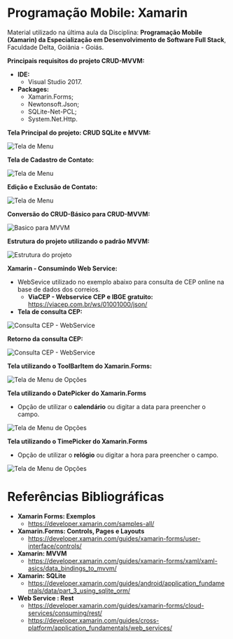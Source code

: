 # Programação Mobile: Xamarin

Material utilizado na última aula da Disciplina: **Programação Mobile (Xamarin) da Especialização em Desenvolvimento de Software Full Stack**, Faculdade Delta, Goiânia - Goiás.
 
**Principais requisitos do projeto CRUD-MVVM:**
* **IDE:**
  * Visual Studio 2017.
* **Packages:**
  * Xamarin.Forms;
  * Newtonsoft.Json;
  * SQLite-Net-PCL;
  * System.Net.Http.

**Tela Principal do projeto: CRUD SQLite e MVVM:**

![Tela de Menu](CrudMVVM/Imagens/PageMenu.jpg)

**Tela de Cadastro de Contato:**

![Tela de Menu](CrudMVVM/Imagens/PageContato.JPG)

**Edição e Exclusão de Contato:**

![Tela de Menu](CrudMVVM/Imagens/PageContatoEditarExcluir.JPG)

**Conversão do **CRUD-Básico** para **CRUD-MVVM**:**

![Basico para MVVM](CrudMVVM/Imagens/BasicoParaMVVM.JPG)

**Estrutura do projeto utilizando o padrão MVVM:**

![Estrutura do projeto](CrudMVVM/Imagens/EstruturaDoProjeto.jpg)

**Xamarin - Consumindo Web Service:**
 
* WebSevice utilizado no exemplo abaixo para consulta de CEP online na base de dados dos correios.
  * **ViaCEP - Webservice CEP e IBGE gratuito:** https://viacep.com.br/ws/01001000/json/
* **Tela de consulta CEP:**

![Consulta CEP - WebService](CrudMVVM/Imagens/PageConsultaCEP2.JPG)

 **Retorno da consulta CEP:**

  ![Consulta CEP - WebService](CrudMVVM/Imagens/PageConsultaCEP.JPG)
  
 
**Tela utilizando o ToolBarItem do Xamarin.Forms:**

![Tela de Menu de Opções](CrudMVVM/Imagens/PageMenuOpcoes.JPG)

**Tela utilizando o DatePicker do Xamarin.Forms**

* Opção de utilizar o **calendário** ou digitar a data para preencher o campo.

![Tela de Menu de Opções](CrudMVVM/Imagens/PageDatePicker.JPG)

**Tela utilizando o TimePicker do Xamarin.Forms**

* Opção de utilizar o **relógio** ou digitar a hora para preencher o campo.

![Tela de Menu de Opções](CrudMVVM/Imagens/PageTimePicker.JPG)

# Referências Bibliográficas

* **Xamarin Forms: Exemplos**
  * https://developer.xamarin.com/samples-all/
* **Xamarin.Forms: Controls, Pages e Layouts**
  * https://developer.xamarin.com/guides/xamarin-forms/user-interface/controls/
* **Xamarin: MVVM**
  * https://developer.xamarin.com/guides/xamarin-forms/xaml/xaml-asics/data_bindings_to_mvvm/
* **Xamarin: SQLite**
  * https://developer.xamarin.com/guides/android/application_fundamentals/data/part_3_using_sqlite_orm/
* **Web Service : Rest**
  * https://developer.xamarin.com/guides/xamarin-forms/cloud-services/consuming/rest/
  * https://developer.xamarin.com/guides/cross-platform/application_fundamentals/web_services/
  
  
